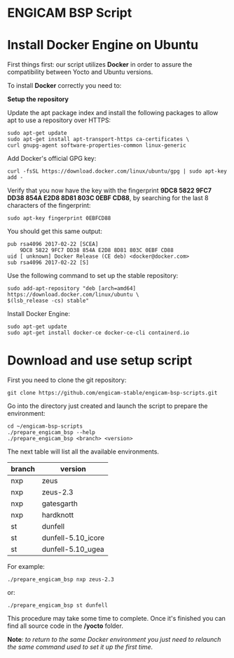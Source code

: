# ENGICAM BSP Script

Install Docker Engine on Ubuntu
===============================

First things first: our script utilizes **Docker** in order to assure
the compatibility between Yocto and Ubuntu versions.

To install **Docker** correctly you need to:

**Setup the repository**

Update the apt package index and install the following packages to allow
apt to use a repository over HTTPS:

    sudo apt-get update
    sudo apt-get install apt-transport-https ca-certificates \
    curl gnupg-agent software-properties-common linux-generic

Add Docker\'s official GPG key:

    curl -fsSL https://download.docker.com/linux/ubuntu/gpg | sudo apt-key add -

Verify that you now have the key with the fingerprint **9DC8 5822 9FC7
DD38 854A E2D8 8D81 803C 0EBF CD88**, by searching for the last 8
characters of the fingerprint:

    sudo apt-key fingerprint 0EBFCD88

You should get this same output:

    pub rsa4096 2017-02-22 [SCEA]
        9DC8 5822 9FC7 DD38 854A E2D8 8D81 803C 0EBF CD88
    uid [ unknown] Docker Release (CE deb) <docker@docker.com>
    sub rsa4096 2017-02-22 [S]

Use the following command to set up the stable repository:

    sudo add-apt-repository "deb [arch=amd64] https://download.docker.com/linux/ubuntu \
    $(lsb_release -cs) stable"

Install Docker Engine:

    sudo apt-get update
    sudo apt-get install docker-ce docker-ce-cli containerd.io

Download and use setup script
=============================

First you need to clone the git repository:

    git clone https://github.com/engicam-stable/engicam-bsp-scripts.git

Go into the directory just created and launch the script to prepare the
environment:

    cd ~/engicam-bsp-scripts
    ./prepare_engicam_bsp --help
    ./prepare_engicam_bsp <branch> <version>

The next table will list all the available environments.

| branch | version              |
|--------|----------------------|
| nxp    | zeus                 |
| nxp    | zeus-2.3             |
| nxp    | gatesgarth           |
| nxp    | hardknott            |
| st     | dunfell              |
| st     | dunfell-5.10_icore   |
| st     | dunfell-5.10_ugea    |

For example:

    ./prepare_engicam_bsp nxp zeus-2.3

or:

    ./prepare_engicam_bsp st dunfell

This procedure may take some time to complete. Once it\'s finished you
can find all source code in the **/yocto** folder.

**Note**: *to return to the same Docker environment you just need to
relaunch the same command used to set it up the first time.*
